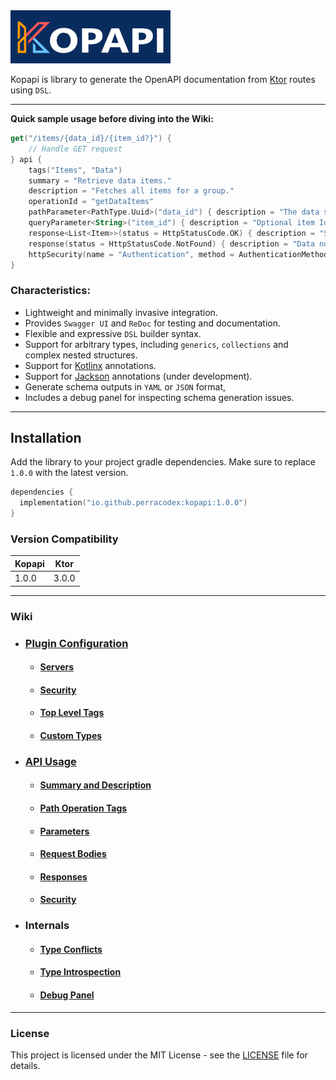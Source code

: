 <a href="https://github.com/perracodex/kopapi">
    <img src=".wiki/images/logo.png" width="256" alt="Kopapi">
</a>

Kopapi is library to generate the OpenAPI documentation from [Ktor](https://ktor.io/) routes using `DSL`.

---

**Quick sample usage before diving into the Wiki:**

```kotlin
get("/items/{data_id}/{item_id?}") {
    // Handle GET request
} api {
    tags("Items", "Data")
    summary = "Retrieve data items."
    description = "Fetches all items for a group."
    operationId = "getDataItems"
    pathParameter<PathType.Uuid>("data_id") { description = "The data set Id." }
    queryParameter<String>("item_id") { description = "Optional item Id to locate." }
    response<List<Item>>(status = HttpStatusCode.OK) { description = "Successful fetch." }
    response(status = HttpStatusCode.NotFound) { description = "Data not found." }
    httpSecurity(name = "Authentication", method = AuthenticationMethod.BEARER) { description = "Access to data." }
}
```

### Characteristics:

* Lightweight and minimally invasive integration.
* Provides `Swagger UI` and `ReDoc` for testing and documentation.
* Flexible and expressive `DSL` builder syntax.
* Support for arbitrary types, including `generics`, `collections` and complex nested structures.
* Support for [Kotlinx](https://github.com/Kotlin/kotlinx.serialization) annotations.
* Support for [Jackson](https://github.com/FasterXML/jackson-module-kotlin) annotations (under development).
* Generate schema outputs in `YAML` or `JSON` format,
* Includes a debug panel for inspecting schema generation issues.

---

## Installation

Add the library to your project gradle dependencies. Make sure to replace `1.0.0` with the latest version.

```kotlin
dependencies {
  implementation("io.github.perracodex:kopapi:1.0.0")
}
```

### Version Compatibility

| **Kopapi** | **Ktor** |
|------------|----------|
| 1.0.0      | 3.0.0    |

---

### Wiki

* ### [Plugin Configuration](./.wiki/01.0.plugin-configuration.md)
  - #### [Servers](./.wiki/01.1.servers.md)
  - #### [Security](./.wiki/01.2.security.md)
  - #### [Top Level Tags](./.wiki/01.3.tags.md)
  - #### [Custom Types](./.wiki/01.4.custom-types)

* ### [API Usage](./.wiki/02.0.api-usage.md)
  - #### [Summary and Description](./.wiki/02.1.api-usage-summary-description.md)
  - #### [Path Operation Tags](./.wiki/02.2.api-usage-tags.md)
  - #### [Parameters](./.wiki/02.3.api-usage-parameters.md)
  - #### [Request Bodies](./.wiki/02.4.api-usage-request-body.md)
  - #### [Responses](./.wiki/02.5.api-usage-responses.md)
  - #### [Security](./.wiki/02.6.api-usage-security.md)

* ### Internals
  - #### [Type Conflicts](./.wiki/03.type-conflicts.md)
  - #### [Type Introspection](./.wiki/04.type-introspection.md)
  - #### [Debug Panel](./.wiki/05.debug-panel.md)

---

### License

This project is licensed under the MIT License - see the [LICENSE](LICENSE) file for details.

